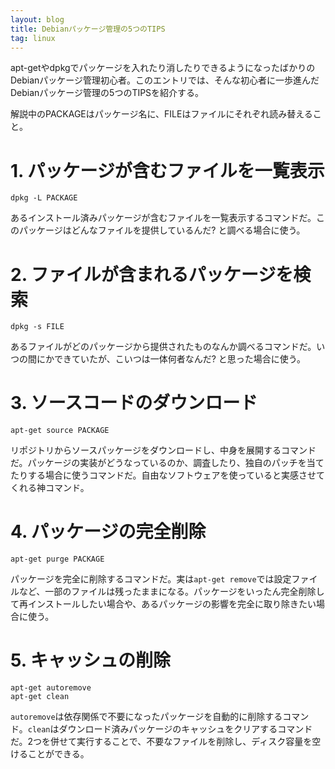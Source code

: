 ```yaml
---
layout: blog
title: Debianパッケージ管理の5つのTIPS
tag: linux
---
```




apt-getやdpkgでパッケージを入れたり消したりできるようになったばかりのDebianパッケージ管理初心者。このエントリでは、そんな初心者に一歩進んだDebianパッケージ管理の5つのTIPSを紹介する。

解説中のPACKAGEはパッケージ名に、FILEはファイルにそれぞれ読み替えること。

# 1. パッケージが含むファイルを一覧表示

    dpkg -L PACKAGE

あるインストール済みパッケージが含むファイルを一覧表示するコマンドだ。このパッケージはどんなファイルを提供しているんだ? と調べる場合に使う。

# 2. ファイルが含まれるパッケージを検索

    dpkg -s FILE

あるファイルがどのパッケージから提供されたものなんか調べるコマンドだ。いつの間にかできていたが、こいつは一体何者なんだ? と思った場合に使う。

# 3. ソースコードのダウンロード

    apt-get source PACKAGE

リポジトリからソースパッケージをダウンロードし、中身を展開するコマンドだ。パッケージの実装がどうなっているのか、調査したり、独自のパッチを当てたりする場合に使うコマンドだ。自由なソフトウェアを使っていると実感させてくれる神コマンド。

# 4. パッケージの完全削除

    apt-get purge PACKAGE

パッケージを完全に削除するコマンドだ。実は`apt-get remove`では設定ファイルなど、一部のファイルは残ったままになる。パッケージをいったん完全削除して再インストールしたい場合や、あるパッケージの影響を完全に取り除きたい場合に使う。

# 5. キャッシュの削除

    apt-get autoremove
    apt-get clean

`autoremove`は依存関係で不要になったパッケージを自動的に削除するコマンド。`clean`はダウンロード済みパッケージのキャッシュをクリアするコマンドだ。2つを併せて実行することで、不要なファイルを削除し、ディスク容量を空けることができる。

